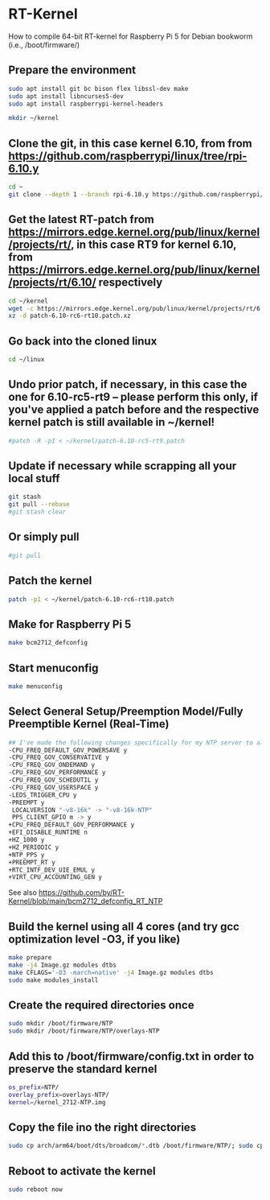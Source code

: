# RT-Kernel
How to compile 64-bit RT-kernel for Raspberry Pi 5 for Debian bookworm (i.e., /boot/firmware/)

## Prepare the environment
```bash
sudo apt install git bc bison flex libssl-dev make
sudo apt install libncurses5-dev
sudo apt install raspberrypi-kernel-headers

mkdir ~/kernel
```
## Clone the git, in this case kernel 6.10, from from https://github.com/raspberrypi/linux/tree/rpi-6.10.y
```bash
cd ~
git clone --depth 1 --branch rpi-6.10.y https://github.com/raspberrypi/linux
```
## Get the latest RT-patch from https://mirrors.edge.kernel.org/pub/linux/kernel/projects/rt/, in this case RT9 for kernel 6.10, from https://mirrors.edge.kernel.org/pub/linux/kernel/projects/rt/6.10/ respectively
```bash
cd ~/kernel
wget -c https://mirrors.edge.kernel.org/pub/linux/kernel/projects/rt/6.10/patch-6.10-rc6-rt10.patch.xz
xz -d patch-6.10-rc6-rt10.patch.xz
```
## Go back into the cloned linux
```bash
cd ~/linux
```
## Undo prior patch, if necessary, in this case the one for 6.10-rc5-rt9 – please perform this only, if you've applied a patch before and the respective kernel patch is still available in ~/kernel!
```bash
#patch -R -p1 < ~/kernel/patch-6.10-rc5-rt9.patch
```
## Update if necessary while scrapping all your local stuff
```bash
git stash
git pull --rebase
#git stash clear
```
## Or simply pull
```bash
#git pull
```
## Patch the kernel
```bash
patch -p1 < ~/kernel/patch-6.10-rc6-rt10.patch
```
## Make for Raspberry Pi 5
```bash
make bcm2712_defconfig
```
## Start menuconfig
```bash
make menuconfig
```
## Select General Setup/Preemption Model/Fully Preemptible Kernel (Real-Time)
```bash
## I've made the following changes specifically for my NTP server to also enable kernel PPS:
-CPU_FREQ_DEFAULT_GOV_POWERSAVE y
-CPU_FREQ_GOV_CONSERVATIVE y
-CPU_FREQ_GOV_ONDEMAND y
-CPU_FREQ_GOV_PERFORMANCE y
-CPU_FREQ_GOV_SCHEDUTIL y
-CPU_FREQ_GOV_USERSPACE y
-LEDS_TRIGGER_CPU y
-PREEMPT y
 LOCALVERSION "-v8-16k" -> "-v8-16k-NTP"
 PPS_CLIENT_GPIO m -> y
+CPU_FREQ_DEFAULT_GOV_PERFORMANCE y
+EFI_DISABLE_RUNTIME n
+HZ_1000 y
+HZ_PERIODIC y
+NTP_PPS y
+PREEMPT_RT y
+RTC_INTF_DEV_UIE_EMUL y
+VIRT_CPU_ACCOUNTING_GEN y
```
See also https://github.com/by/RT-Kernel/blob/main/bcm2712_defconfig_RT_NTP

## Build the kernel using all 4 cores (and try gcc optimization level -O3, if you like)
```bash
make prepare
make -j4 Image.gz modules dtbs
make CFLAGS='-O3 -march=native' -j4 Image.gz modules dtbs
sudo make modules_install
```
## Create the required directories once
```bash
sudo mkdir /boot/firmware/NTP
sudo mkdir /boot/firmware/NTP/overlays-NTP
```
## Add this to /boot/firmware/config.txt in order to preserve the standard kernel
```bash
os_prefix=NTP/
overlay_prefix=overlays-NTP/
kernel=/kernel_2712-NTP.img
```
## Copy the file ino the right directories
```bash
sudo cp arch/arm64/boot/dts/broadcom/*.dtb /boot/firmware/NTP/; sudo cp arch/arm64/boot/dts/overlays/*.dtb* /boot/firmware/NTP/overlays-NTP/; sudo cp arch/arm64/boot/dts/overlays/README /boot/firmware/NTP/overlays-NTP/; sudo cp arch/arm64/boot/Image.gz /boot/firmware/kernel_2712-NTP.img
```
## Reboot to activate the kernel
```bash
sudo reboot now
```
